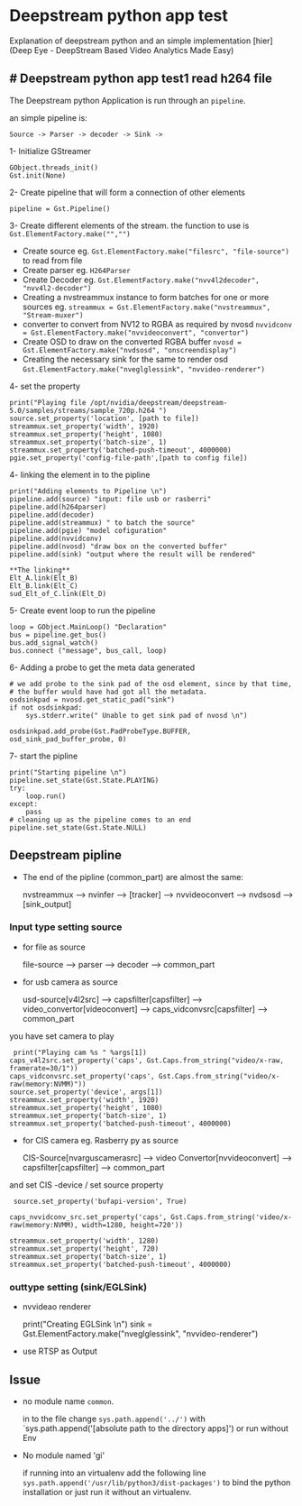 # Deepstream python app test


Explanation of deepstream python and an simple implementation [hier](Deep Eye - DeepStream Based Video Analytics Made Easy)

## # Deepstream python app test1 read h264 file
The Deepstream python Application is run through an `pipeline`.

an simple pipeline is:
	
	Source -> Parser -> decoder -> Sink -> 

1- Initialize GStreamer

	GObject.threads_init()
	Gst.init(None)

2- Create pipeline that will form a connection of other elements
	
	pipeline = Gst.Pipeline()

3- Create different elements of the stream. the function to use is `Gst.ElementFactory.make("","")`

- Create source eg. `Gst.ElementFactory.make("filesrc", "file-source")` to read from file	
- Create parser eg. `H264Parser`
- Create Decoder eg. `Gst.ElementFactory.make("nvv4l2decoder", "nvv4l2-decoder")`
- Creating a nvstreammux instance to form batches for one or more sources eg. `streammux = Gst.ElementFactory.make("nvstreammux", "Stream-muxer")`
- converter to convert from NV12 to RGBA as required by nvosd `nvvidconv = Gst.ElementFactory.make("nvvideoconvert", "convertor")`
- Create OSD to draw on the converted RGBA buffer `nvosd = Gst.ElementFactory.make("nvdsosd", "onscreendisplay")`
- Creating the necessary sink for the same to render osd `Gst.ElementFactory.make("nveglglessink", "nvvideo-renderer")`

4- set the property

	print("Playing file /opt/nvidia/deepstream/deepstream-5.0/samples/streams/sample_720p.h264 ")
	source.set_property('location', [path to file]) 
	streammux.set_property('width', 1920)
	streammux.set_property('height', 1080)
	streammux.set_property('batch-size', 1)
	streammux.set_property('batched-push-timeout', 4000000)
	pgie.set_property('config-file-path',[path to config file])

4- linking the element in to the pipline

	print("Adding elements to Pipeline \n")
	pipeline.add(source) "input: file usb or rasberri"
	pipeline.add(h264parser)
	pipeline.add(decoder)
	pipeline.add(streammux) " to batch the source"
	pipeline.add(pgie) "model cofiguration"
	pipeline.add(nvvidconv)
	pipeline.add(nvosd) "draw box on the converted buffer"
	pipeline.add(sink) "output where the result will be rendered"

	**The linking**
	Elt_A.link(Elt_B)
	Elt_B.link(Elt_C)
	sud_Elt_of_C.link(Elt_D)
5- Create event loop to run the pipeline

	loop = GObject.MainLoop() "Declaration"
	bus = pipeline.get_bus()
	bus.add_signal_watch()
	bus.connect ("message", bus_call, loop)
6- Adding a probe to get the meta data generated

	# we add probe to the sink pad of the osd element, since by that time, 
	# the buffer would have had got all the metadata.
	osdsinkpad = nvosd.get_static_pad("sink")
	if not osdsinkpad:
	    sys.stderr.write(" Unable to get sink pad of nvosd \n")

	osdsinkpad.add_probe(Gst.PadProbeType.BUFFER, osd_sink_pad_buffer_probe, 0)

7- start the pipline

	print("Starting pipeline \n")
	pipeline.set_state(Gst.State.PLAYING)
	try:
	    loop.run()
	except:
	    pass
	# cleaning up as the pipeline comes to an end
	pipeline.set_state(Gst.State.NULL)

## Deepstream pipline 

- The end of the pipline (common_part) are almost the same:

	nvstreammux --> nvinfer --> [tracker] --> nvvideoconvert --> nvdsosd --> [sink_output]

### Input type setting source

- for file as source

	file-source --> parser --> decoder --> common_part

- for usb camera as source

	usd-source[v4l2src] --> capsfilter[capsfilter] --> video_convertor[videoconvert] --> 		caps_vidconvsrc[capsfilter] --> common_part

you have set camera to play

	 print("Playing cam %s " %args[1])
    caps_v4l2src.set_property('caps', Gst.Caps.from_string("video/x-raw, framerate=30/1"))
    caps_vidconvsrc.set_property('caps', Gst.Caps.from_string("video/x-raw(memory:NVMM)"))
    source.set_property('device', args[1])
    streammux.set_property('width', 1920)
    streammux.set_property('height', 1080)
    streammux.set_property('batch-size', 1)
    streammux.set_property('batched-push-timeout', 4000000)
	

- for CIS camera eg. Rasberry py as source

	CIS-Source[nvarguscamerasrc] --> video Convertor[nvvideoconvert] --> capsfilter[capsfilter] --> common_part

and set CIS -device / set source property

	 source.set_property('bufapi-version', True)

    caps_nvvidconv_src.set_property('caps', Gst.Caps.from_string('video/x-raw(memory:NVMM), width=1280, height=720'))

    streammux.set_property('width', 1280)
    streammux.set_property('height', 720)
    streammux.set_property('batch-size', 1)
    streammux.set_property('batched-push-timeout', 4000000)

### outtype setting (sink/EGLSink)

- nvvideao renderer 

	print("Creating EGLSink \n")
    sink = Gst.ElementFactory.make("nveglglessink", "nvvideo-renderer")

- use RTSP as Output



## Issue 
-  no module name `common`.
	
	in to the file change `sys.path.append('../')` with `sys.path.append('[absolute path to the directory apps]') or run without Env

- No module named 'gi'
	
	if running into an virtualenv add the following line `sys.path.append('/usr/lib/python3/dist-packages')` to bind the python installation 
	or just run it without an virtualenv.

